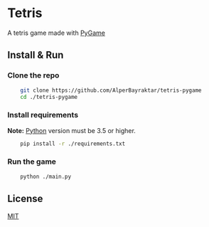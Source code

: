 # Tetris

A tetris game made with [PyGame](https://www.pygame.org/)

## Install & Run

### Clone the repo

```bash
    git clone https://github.com/AlperBayraktar/tetris-pygame
    cd ./tetris-pygame
```

### Install requirements

**Note:** [Python](https://www.python.org/downloads/) version must be 3.5 or higher.

```bash
    pip install -r ./requirements.txt
```

### Run the game

```bash
    python ./main.py
```

## License

[MIT](https://choosealicense.com/licenses/mit/)
